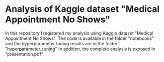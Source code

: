# Analysis of Kaggle dataset "Medical Appointment No Shows"
In this repository I registered my analysis using Kaggle dataset "Medical Appointment No Shows". 
The code is available in the folder "notebooks" and the hyperparameter tuning results are in the folder "hyperparameter_tuning"
In addition, the complete analysis is exposed in "presentation.pdf"
